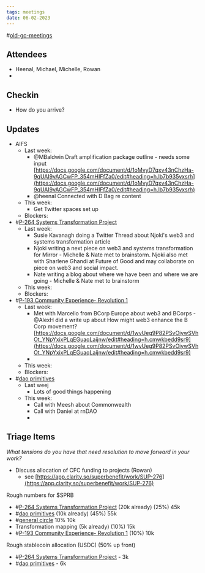 ```yaml
---
tags: meetings
date: 06-02-2023
---
```

#[old-gc-meetings](/notes/general-circle/old-gc-meetings/old-gc-meetings.md) 
## Attendees
- Heenal, Michael, Michelle, Rowan
- 

## 

## Checkin
- How do you arrive?

## Updates
- AIFS
	- Last week:
		- @MBaldwin Draft amplification package outline - needs some input [https://docs.google.com/document/d/1oMvyD7qxv43nChzHa-9qUAI9vAGCwFP_354mHIFfZa0/edit#heading=h.lb7b935vxsrh](https://docs.google.com/document/d/1oMvyD7qxv43nChzHa-9qUAI9vAGCwFP_354mHIFfZa0/edit#heading=h.lb7b935vxsrh) 
		- @heenal Connected with D Bag re content
	- This week:
		- Get Twitter spaces set up
	- Blockers:
- #[P-264 Systems Transformation Project](P-264%20Systems%20Transformation%20Project) 
	- Last week:
		- Susie Kavanagh doing a Twitter Thread about Njoki's web3 and systems transformation article
		- Njoki writing a next piece on web3 and systems transformation for Mirror - Michelle & Nate met to brainstorm. 
Njoki also met with Sharlene Ghandi at Future of Good and may collaborate on piece on web3 and social impact.
		- Nate writing a blog about where we have been and where we are going - Michelle & Nate met to brainstorm
	- This week:
	- Blockers:
- #[P-193 Community Experience- Revolution 1](P-193%20Community%20Experience-%20Revolution%201) 
	- Last week:
		- Met with Marcello from BCorp Europe about web3 and BCorps - @AlexH did a write up about How might web3 enhance the B Corp movement?[https://docs.google.com/document/d/1wvUeg9P82PSvOiywSVhOt_YNpYxixPLqEGuaqLaijnw/edit#heading=h.cmwkbedd9sr9](https://docs.google.com/document/d/1wvUeg9P82PSvOiywSVhOt_YNpYxixPLqEGuaqLaijnw/edit#heading=h.cmwkbedd9sr9) 
		- 
	- This week:
	- Blockers:
- #[dao primitives](/notes/archive/clarity/Tags/dao%20primitives.md) 
	- Last weej
		- Lots of good things happening
	- This week:
		- Call with Meesh about Commonwealth
		- Call with Daniel at rnDAO  
		- 

## Triage Items
_What tensions do you have that need resolution to move forward in your work?_
- Discuss allocation of CFC funding to projects (Rowan)
	- see [https://app.clarity.so/superbenefit/work/SUP-276](https://app.clarity.so/superbenefit/work/SUP-276) 


Rough numbers for $SPRB
- #[P-264 Systems Transformation Project](P-264%20Systems%20Transformation%20Project) (20k already) (25%) 45k
- #[dao primitives](/notes/archive/clarity/Tags/dao%20primitives.md)  (10k already) (45%) 55k
-  #[general circle](/notes/archive/clarity/Tags/general%20circle.md) 10% 10k
- Transformation mapping (5k already) (10%) 15k
- #[P-193 Community Experience- Revolution 1](P-193%20Community%20Experience-%20Revolution%201) (10%) 10k

Rough stablecoin allocation (USDC) (50% up front)
- #[P-264 Systems Transformation Project](P-264%20Systems%20Transformation%20Project) - 3k
- #[dao primitives](/notes/archive/clarity/Tags/dao%20primitives.md)  - 6k
